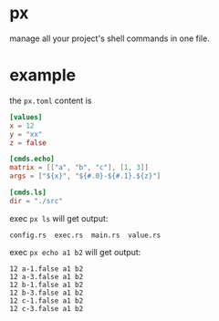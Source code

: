 # px

manage all your project's shell commands in one file.

# example

the `px.toml` content is

```toml
[values]
x = 12
y = "xx"
z = false

[cmds.echo]
matrix = [["a", "b", "c"], [1, 3]]
args = ["${x}", "${#.0}-${#.1}.${z}"]

[cmds.ls]
dir = "./src"
```

exec `px ls` will get output:

```text
config.rs  exec.rs  main.rs  value.rs
```

exec `px echo a1 b2` will get output:

```text
12 a-1.false a1 b2
12 a-3.false a1 b2
12 b-1.false a1 b2
12 b-3.false a1 b2
12 c-1.false a1 b2
12 c-3.false a1 b2
```
